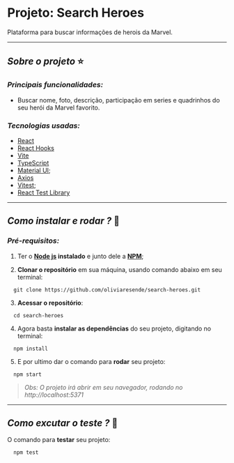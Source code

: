 # Projeto:  Search Heroes

Plataforma para buscar informações de herois da Marvel.

****
## *Sobre o projeto* ⭐️
### *Principais funcionalidades:*

- Buscar nome, foto, descrição, participação em series e quadrinhos do seu herói da Marvel favorito.

### *Tecnologias usadas:*

- [React](https://pt-br.react.dev/)
- [React Hooks](https://pt-br.react.dev/reference/react)
- [Vite](https://vitejs.dev/guide/)
- [TypeScript](https://www.typescriptlang.org/)
- [Material UI](https://mui.com/material-ui/getting-started/);
- [Axios](https://axios-http.com/docs/intro)
- [Vitest](https://vitest.dev/guide/);
- [React Test Library](https://testing-library.com/docs/)

****
## *Como instalar e rodar ?* 🚀
###  *Pré-requisitos:*
1. Ter o **[Node js](https://nodejs.org/en/) instalado** e junto dele a **[NPM](https://www.npmjs.com/)**;

2. **Clonar o repositório** em sua máquina, usando comando abaixo em seu terminal:

```
  git clone https://github.com/oliviaresende/search-heroes.git
```

3. **Acessar o repositório**:

```
  cd search-heroes
```

4. Agora basta **instalar as dependências** do seu projeto, digitando no terminal:

```
  npm install
```

5. E por ultimo dar o comando para **rodar** seu projeto:

```
  npm start
```

 > *Obs: O projeto irá abrir em seu navegador, rodando no http://localhost:5371*

 ****

## *Como excutar o teste ?* 🚀

O comando para **testar** seu projeto:

```
  npm test
```